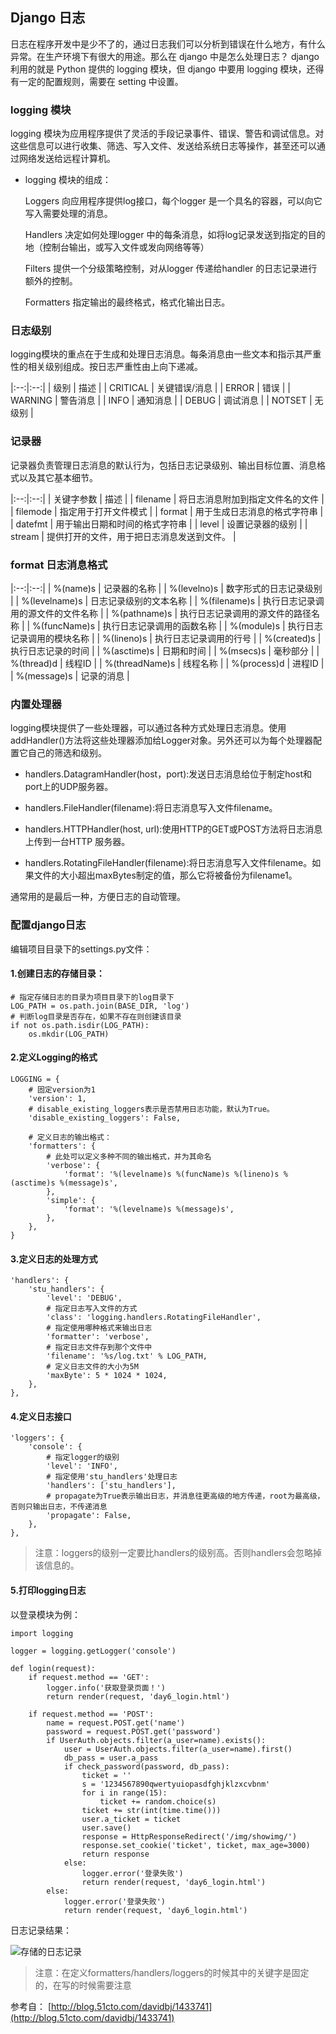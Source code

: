 ## Django 日志

日志在程序开发中是少不了的，通过日志我们可以分析到错误在什么地方，有什么异常。在生产环境下有很大的用途。那么在 django 中是怎么处理日志？ django 利用的就是 Python 提供的 logging 模块，但 django 中要用 logging 模块，还得有一定的配置规则，需要在 setting 中设置。

### logging 模块

logging 模块为应用程序提供了灵活的手段记录事件、错误、警告和调试信息。对这些信息可以进行收集、筛选、写入文件、发送给系统日志等操作，甚至还可以通过网络发送给远程计算机。

- logging 模块的组成：

	Loggers 向应用程序提供log接口，每个logger 是一个具名的容器，可以向它写入需要处理的消息。

	Handlers 决定如何处理logger 中的每条消息，如将log记录发送到指定的目的地（控制台输出，或写入文件或发向网络等等）

	Filters 提供一个分级策略控制，对从logger 传递给handler 的日志记录进行额外的控制。

	Formatters 指定输出的最终格式，格式化输出日志。

### 日志级别

logging模块的重点在于生成和处理日志消息。每条消息由一些文本和指示其严重性的相关级别组成。按日志严重性由上向下递减。

|:--:|:--:|
| 级别 | 描述 |
| CRITICAL | 关键错误/消息 |
| ERROR | 错误 |
| WARNING | 警告消息 |
| INFO | 通知消息 |
| DEBUG | 调试消息 |
| NOTSET | 无级别 |

### 记录器

记录器负责管理日志消息的默认行为，包括日志记录级别、输出目标位置、消息格式以及其它基本细节。

|:--:|:--:|
| 关键字参数 | 描述 |
| filename | 将日志消息附加到指定文件名的文件 |
| filemode | 指定用于打开文件模式 |
| format | 用于生成日志消息的格式字符串 |
| datefmt | 用于输出日期和时间的格式字符串 |
| level | 设置记录器的级别 |
| stream | 提供打开的文件，用于把日志消息发送到文件。 |

### format 日志消息格式

|:--:|:--:|
| %(name)s | 记录器的名称 |
| %(levelno)s | 数字形式的日志记录级别 |
| %(levelname)s | 日志记录级别的文本名称 |
| %(filename)s | 执行日志记录调用的源文件的文件名称 |
| %(pathname)s | 执行日志记录调用的源文件的路径名称 |
| %(funcName)s | 执行日志记录调用的函数名称 |
| %(module)s | 执行日志记录调用的模块名称 |
| %(lineno)s | 执行日志记录调用的行号 |
| %(created)s | 执行日志记录的时间 |
| %(asctime)s | 日期和时间 |
| %(msecs)s | 毫秒部分 |
| %(thread)d | 线程ID |
| %(threadName)s | 线程名称 |
| %(process)d | 进程ID |
| %(message)s | 记录的消息 |

### 内置处理器

logging模块提供了一些处理器，可以通过各种方式处理日志消息。使用addHandler()方法将这些处理器添加给Logger对象。另外还可以为每个处理器配置它自己的筛选和级别。

- handlers.DatagramHandler(host，port):发送日志消息给位于制定host和port上的UDP服务器。

- handlers.FileHandler(filename):将日志消息写入文件filename。

- handlers.HTTPHandler(host, url):使用HTTP的GET或POST方法将日志消息上传到一台HTTP 服务器。

- handlers.RotatingFileHandler(filename):将日志消息写入文件filename。如果文件的大小超出maxBytes制定的值，那么它将被备份为filename1。

通常用的是最后一种，方便日志的自动管理。

### 配置django日志

编辑项目目录下的settings.py文件：

#### 1.创建日志的存储目录：

```
# 指定存储日志的目录为项目目录下的log目录下
LOG_PATH = os.path.join(BASE_DIR, 'log')
# 判断log目录是否存在，如果不存在则创建该目录
if not os.path.isdir(LOG_PATH):
    os.mkdir(LOG_PATH)
```

#### 2.定义Logging的格式

```
LOGGING = {
	# 固定version为1
    'version': 1,
    # disable_existing_loggers表示是否禁用日志功能，默认为True。
    'disable_existing_loggers': False,

    # 定义日志的输出格式：
    'formatters': {
        # 此处可以定义多种不同的输出格式，并为其命名
        'verbose': {
            'format': '%(levelname)s %(funcName)s %(lineno)s %(asctime)s %(message)s',
        },
        'simple': {
            'format': '%(levelname)s %(message)s',
        },
    },
}
```

#### 3.定义日志的处理方式

```
'handlers': {
    'stu_handlers': {
        'level': 'DEBUG',
        # 指定日志写入文件的方式
        'class': 'logging.handlers.RotatingFileHandler',
        # 指定使用哪种格式来输出日志
        'formatter': 'verbose',
        # 指定日志文件存到那个文件中
        'filename': '%s/log.txt' % LOG_PATH,
        # 定义日志文件的大小为5M
        'maxByte': 5 * 1024 * 1024,
    },
},
```

#### 4.定义日志接口

```
'loggers': {
    'console': {
        # 指定logger的级别
        'level': 'INFO',
        # 指定使用'stu_handlers'处理日志
        'handlers': ['stu_handlers'],
        # propagate为True表示输出日志，并消息往更高级的地方传递，root为最高级，否则只输出日志，不传递消息
        'propagate': False,
    },
},
```

>注意：loggers的级别一定要比handlers的级别高。否则handlers会忽略掉该信息的。

#### 5.打印logging日志

以登录模块为例：

```
import logging

logger = logging.getLogger('console')

def login(request):
    if request.method == 'GET':
        logger.info('获取登录页面！')
        return render(request, 'day6_login.html')

    if request.method == 'POST':
        name = request.POST.get('name')
        password = request.POST.get('password')
        if UserAuth.objects.filter(a_user=name).exists():
            user = UserAuth.objects.filter(a_user=name).first()
            db_pass = user.a_pass
            if check_password(password, db_pass):
                ticket = ''
                s = '1234567890qwertyuiopasdfghjklzxcvbnm'
                for i in range(15):
                    ticket += random.choice(s)
                ticket += str(int(time.time()))
                user.a_ticket = ticket
                user.save()
                response = HttpResponseRedirect('/img/showimg/')
                response.set_cookie('ticket', ticket, max_age=3000)
                return response
            else:
                logger.error('登录失败')
                return render(request, 'day6_login.html')
        else:
            logger.error('登录失败')
            return render(request, 'day6_login.html')
```

日志记录结果：

![存储的日志记录](https://i.imgur.com/QkzmPqe.png)

>注意：在定义formatters/handlers/loggers的时候其中的关键字是固定的，在写的时候需要注意

参考自：
[http://blog.51cto.com/davidbj/1433741](http://blog.51cto.com/davidbj/1433741)
